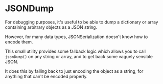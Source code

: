 # JSONDump

For debugging purposes, it's useful to be able to dump a dictionary or array containing arbitrary objects as a JSON string.

However, for many data types, JSONSerialization doesn't know how to encode them.

This small utility provides some fallback logic which allows you to call `jsonDump()` on any string or array, and
to get back some vaguely sensible JSON.

It does this by falling back to just encoding the object as a string, for anything that can't be encoded properly.
